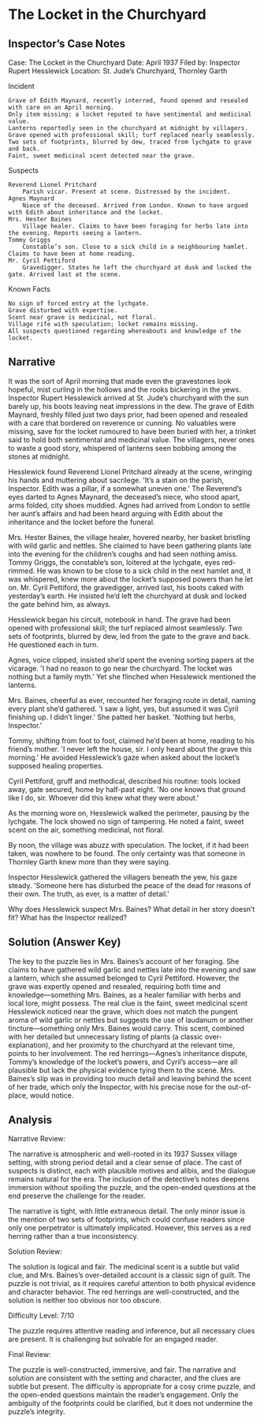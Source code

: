 # The Locket in the Churchyard

## Inspector’s Case Notes

Case: The Locket in the Churchyard
Date: April 1937
Filed by: Inspector Rupert Hesslewick
Location: St. Jude’s Churchyard, Thornley Garth

Incident

    Grave of Edith Maynard, recently interred, found opened and resealed with care on an April morning.
    Only item missing: a locket reputed to have sentimental and medicinal value.
    Lanterns reportedly seen in the churchyard at midnight by villagers.
    Grave opened with professional skill; turf replaced nearly seamlessly.
    Two sets of footprints, blurred by dew, traced from lychgate to grave and back.
    Faint, sweet medicinal scent detected near the grave.

Suspects

    Reverend Lionel Pritchard
        Parish vicar. Present at scene. Distressed by the incident.
    Agnes Maynard
        Niece of the deceased. Arrived from London. Known to have argued with Edith about inheritance and the locket.
    Mrs. Hester Baines
        Village healer. Claims to have been foraging for herbs late into the evening. Reports seeing a lantern.
    Tommy Griggs
        Constable’s son. Close to a sick child in a neighbouring hamlet. Claims to have been at home reading.
    Mr. Cyril Pettiford
        Gravedigger. States he left the churchyard at dusk and locked the gate. Arrived last at the scene.

Known Facts

    No sign of forced entry at the lychgate.
    Grave disturbed with expertise.
    Scent near grave is medicinal, not floral.
    Village rife with speculation; locket remains missing.
    All suspects questioned regarding whereabouts and knowledge of the locket.


## Narrative

It was the sort of April morning that made even the gravestones look hopeful, mist curling in the hollows and the rooks bickering in the yews. Inspector Rupert Hesslewick arrived at St. Jude’s churchyard with the sun barely up, his boots leaving neat impressions in the dew. The grave of Edith Maynard, freshly filled just two days prior, had been opened and resealed with a care that bordered on reverence or cunning. No valuables were missing, save for the locket rumoured to have been buried with her, a trinket said to hold both sentimental and medicinal value. The villagers, never ones to waste a good story, whispered of lanterns seen bobbing among the stones at midnight.

Hesslewick found Reverend Lionel Pritchard already at the scene, wringing his hands and muttering about sacrilege. 'It’s a stain on the parish, Inspector. Edith was a pillar, if a somewhat uneven one.' The Reverend’s eyes darted to Agnes Maynard, the deceased’s niece, who stood apart, arms folded, city shoes muddied. Agnes had arrived from London to settle her aunt’s affairs and had been heard arguing with Edith about the inheritance and the locket before the funeral.

Mrs. Hester Baines, the village healer, hovered nearby, her basket bristling with wild garlic and nettles. She claimed to have been gathering plants late into the evening for the children’s coughs and had seen nothing amiss. Tommy Griggs, the constable’s son, loitered at the lychgate, eyes red-rimmed. He was known to be close to a sick child in the next hamlet and, it was whispered, knew more about the locket’s supposed powers than he let on. Mr. Cyril Pettiford, the gravedigger, arrived last, his boots caked with yesterday’s earth. He insisted he’d left the churchyard at dusk and locked the gate behind him, as always.

Hesslewick began his circuit, notebook in hand. The grave had been opened with professional skill; the turf replaced almost seamlessly. Two sets of footprints, blurred by dew, led from the gate to the grave and back. He questioned each in turn.

Agnes, voice clipped, insisted she’d spent the evening sorting papers at the vicarage. 'I had no reason to go near the churchyard. The locket was nothing but a family myth.' Yet she flinched when Hesslewick mentioned the lanterns.

Mrs. Baines, cheerful as ever, recounted her foraging route in detail, naming every plant she’d gathered. 'I saw a light, yes, but assumed it was Cyril finishing up. I didn’t linger.' She patted her basket. 'Nothing but herbs, Inspector.'

Tommy, shifting from foot to foot, claimed he’d been at home, reading to his friend’s mother. 'I never left the house, sir. I only heard about the grave this morning.' He avoided Hesslewick’s gaze when asked about the locket’s supposed healing properties.

Cyril Pettiford, gruff and methodical, described his routine: tools locked away, gate secured, home by half-past eight. 'No one knows that ground like I do, sir. Whoever did this knew what they were about.'

As the morning wore on, Hesslewick walked the perimeter, pausing by the lychgate. The lock showed no sign of tampering. He noted a faint, sweet scent on the air, something medicinal, not floral.

By noon, the village was abuzz with speculation. The locket, if it had been taken, was nowhere to be found. The only certainty was that someone in Thornley Garth knew more than they were saying.

Inspector Hesslewick gathered the villagers beneath the yew, his gaze steady. 'Someone here has disturbed the peace of the dead for reasons of their own. The truth, as ever, is a matter of detail.'

Why does Hesslewick suspect Mrs. Baines? What detail in her story doesn’t fit? What has the Inspector realized?

## Solution (Answer Key)

The key to the puzzle lies in Mrs. Baines’s account of her foraging. She claims to have gathered wild garlic and nettles late into the evening and saw a lantern, which she assumed belonged to Cyril Pettiford. However, the grave was expertly opened and resealed, requiring both time and knowledge—something Mrs. Baines, as a healer familiar with herbs and local lore, might possess. The real clue is the faint, sweet medicinal scent Hesslewick noticed near the grave, which does not match the pungent aroma of wild garlic or nettles but suggests the use of laudanum or another tincture—something only Mrs. Baines would carry. This scent, combined with her detailed but unnecessary listing of plants (a classic over-explanation), and her proximity to the churchyard at the relevant time, points to her involvement. The red herrings—Agnes’s inheritance dispute, Tommy’s knowledge of the locket’s powers, and Cyril’s access—are all plausible but lack the physical evidence tying them to the scene. Mrs. Baines’s slip was in providing too much detail and leaving behind the scent of her trade, which only the Inspector, with his precise nose for the out-of-place, would notice.

## Analysis

Narrative Review:

The narrative is atmospheric and well-rooted in its 1937 Sussex village setting, with strong period detail and a clear sense of place. The cast of suspects is distinct, each with plausible motives and alibis, and the dialogue remains natural for the era. The inclusion of the detective’s notes deepens immersion without spoiling the puzzle, and the open-ended questions at the end preserve the challenge for the reader.

The narrative is tight, with little extraneous detail. The only minor issue is the mention of two sets of footprints, which could confuse readers since only one perpetrator is ultimately implicated. However, this serves as a red herring rather than a true inconsistency.

Solution Review:

The solution is logical and fair. The medicinal scent is a subtle but valid clue, and Mrs. Baines’s over-detailed account is a classic sign of guilt. The puzzle is not trivial, as it requires careful attention to both physical evidence and character behavior. The red herrings are well-constructed, and the solution is neither too obvious nor too obscure.

Difficulty Level: 7/10

The puzzle requires attentive reading and inference, but all necessary clues are present. It is challenging but solvable for an engaged reader.

Final Review:

The puzzle is well-constructed, immersive, and fair. The narrative and solution are consistent with the setting and character, and the clues are subtle but present. The difficulty is appropriate for a cosy crime puzzle, and the open-ended questions maintain the reader’s engagement. Only the ambiguity of the footprints could be clarified, but it does not undermine the puzzle’s integrity.